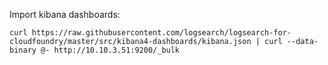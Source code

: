 Import kibana dashboards:

```
curl https://raw.githubusercontent.com/logsearch/logsearch-for-cloudfoundry/master/src/kibana4-dashboards/kibana.json | curl --data-binary @- http://10.10.3.51:9200/_bulk
```
